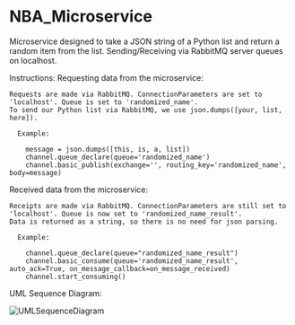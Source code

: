 # NBA_Microservice
Microservice designed to take a JSON string of a Python list and return a random item from the list. Sending/Receiving via RabbitMQ server queues on localhost.

Instructions:
  Requesting data from the microservice:
  
    Requests are made via RabbitMQ. ConnectionParameters are set to 'localhost'. Queue is set to 'randomized_name'.
    To send our Python list via RabbitMQ, we use json.dumps([your, list, here]).
    
      Example:
      
        message = json.dumps([this, is, a, list])
        channel.queue_declare(queue='randomized_name')
        channel.basic_publish(exchange='', routing_key='randomized_name', body=message)
        
  Received data from the microservice:
  
    Receipts are made via RabbitMQ. ConnectionParameters are still set to 'localhost'. Queue is now set to 'randomized_name_result'.
    Data is returned as a string, so there is no need for json parsing.
    
      Example:
      
        channel.queue_declare(queue="randomized_name_result")
        channel.basic_consume(queue='randomized_name_result', auto_ack=True, on_message_callback=on_message_received)
        channel.start_consuming()
  
  UML Sequence Diagram:
  
 ![UMLSequenceDiagram](https://user-images.githubusercontent.com/102569472/217657224-1c300cf8-4212-41d2-9b72-436e70cbb279.PNG)
